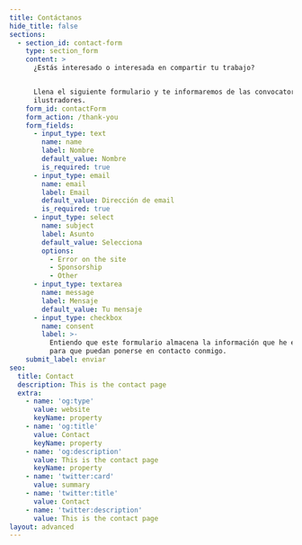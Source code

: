 ```yaml
---
title: Contáctanos
hide_title: false
sections:
  - section_id: contact-form
    type: section_form
    content: >
      ¿Estás interesado o interesada en compartir tu trabajo? 


      Llena el siguiente formulario y te informaremos de las convocatorias para
      ilustradores.
    form_id: contactForm
    form_action: /thank-you
    form_fields:
      - input_type: text
        name: name
        label: Nombre
        default_value: Nombre
        is_required: true
      - input_type: email
        name: email
        label: Email
        default_value: Dirección de email
        is_required: true
      - input_type: select
        name: subject
        label: Asunto
        default_value: Selecciona
        options:
          - Error on the site
          - Sponsorship
          - Other
      - input_type: textarea
        name: message
        label: Mensaje
        default_value: Tu mensaje
      - input_type: checkbox
        name: consent
        label: >-
          Entiendo que este formulario almacena la información que he enviado
          para que puedan ponerse en contacto conmigo.
    submit_label: enviar
seo:
  title: Contact
  description: This is the contact page
  extra:
    - name: 'og:type'
      value: website
      keyName: property
    - name: 'og:title'
      value: Contact
      keyName: property
    - name: 'og:description'
      value: This is the contact page
      keyName: property
    - name: 'twitter:card'
      value: summary
    - name: 'twitter:title'
      value: Contact
    - name: 'twitter:description'
      value: This is the contact page
layout: advanced
---
```

